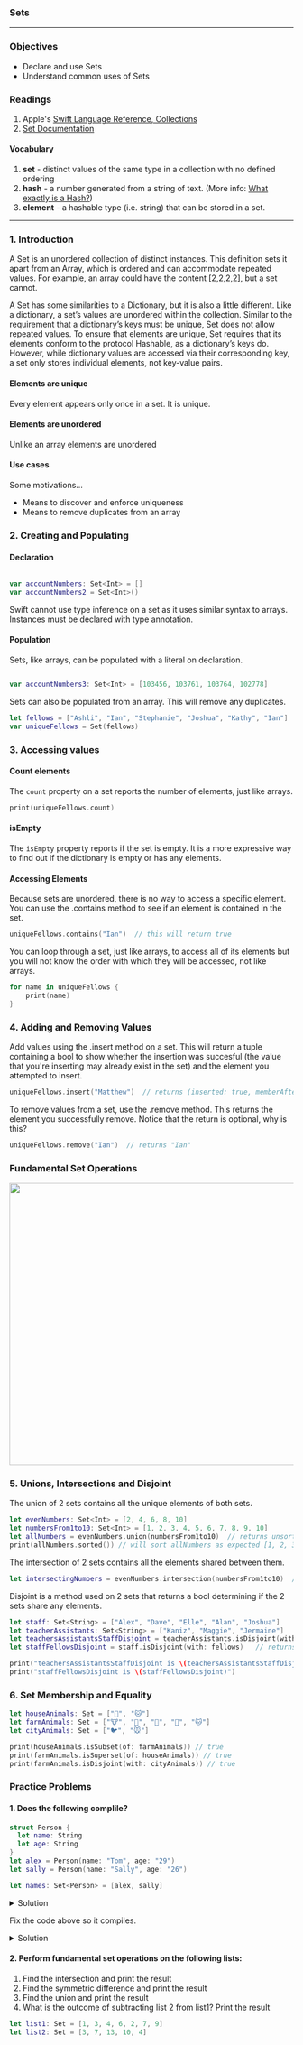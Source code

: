 ### Sets
---

### Objectives
* Declare and use Sets 
* Understand common uses of Sets

### Readings
1. Apple's [Swift Language Reference, Collections](https://developer.apple.com/library/ios/documentation/Swift/Conceptual/Swift_Programming_Language/CollectionTypes.html#//apple_ref/doc/uid/TP40014097-CH8-ID105)
1. [Set Documentation](https://developer.apple.com/documentation/swift/set)  

#### Vocabulary
1. **set** -  distinct values of the same type in a collection with no defined ordering  
1. **hash** - a number generated from a string of text. (More info: [What exactly is a Hash?](https://cs.stackexchange.com/questions/55471/what-exactly-and-precisely-is-hash/55472))
1. **element** - a hashable type (i.e. string) that can be stored in a set.

---

### 1. Introduction

A Set is an unordered collection of distinct instances. This definition sets it apart from an Array, which is ordered and can accommodate repeated values. For example, an array could have the content [2,2,2,2], but a set cannot.

A Set has some similarities to a Dictionary, but it is also a little different. Like a dictionary, a set’s values are unordered within the collection. Similar to the requirement that a dictionary’s keys must be unique, Set does not allow repeated values. To ensure that elements are unique, Set requires that its elements conform to the protocol Hashable, as a dictionary’s keys do. However, while dictionary values are accessed via their corresponding key, a set only stores individual elements, not key-value pairs.

#### Elements are unique

Every element appears only once in a set. It is unique.

#### Elements are unordered

Unlike an array elements are unordered

#### Use cases

Some motivations...

* Means to discover and enforce uniqueness
* Means to remove duplicates from an array

### 2. Creating and Populating

#### Declaration

```swift

var accountNumbers: Set<Int> = []
var accountNumbers2 = Set<Int>()

```

Swift cannot use type inference on a set as it uses similar syntax to arrays. Instances must be declared with type annotation. 


#### Population

Sets, like arrays, can be populated with a literal on declaration.

```swift

var accountNumbers3: Set<Int> = [103456, 103761, 103764, 102778]

```

Sets can also be populated from an array. This will remove any duplicates.

```swift
let fellows = ["Ashli", "Ian", "Stephanie", "Joshua", "Kathy", "Ian"]
var uniqueFellows = Set(fellows)
```

### 3. Accessing values

#### Count elements

The `count` property on a set reports the number of elements, just like arrays.

```swift
print(uniqueFellows.count)
```

#### isEmpty

The `isEmpty` property reports if the set is empty. It is a more expressive way to find out if the dictionary is empty or has any elements.

#### Accessing Elements

Because sets are unordered, there is no way to access a specific element. You can use the .contains method to see if an element is contained in the set.

```swift
uniqueFellows.contains("Ian")  // this will return true
```
You can loop through a set, just like arrays, to access all of its elements but you will not know the order with which they will be accessed, not like arrays. 

```swift
for name in uniqueFellows {
    print(name)
}
```

### 4. Adding and Removing Values

Add values using the .insert method on a set. This will return a tuple containing a bool to show whether the insertion was succesful (the value that you're inserting may already exist in the set) and the element you attempted to insert.

```swift
uniqueFellows.insert("Matthew")  // returns (inserted: true, memberAfterInsert: "Matthew")
```

To remove values from a set, use the .remove method. This returns the element you successfully remove. Notice that the return is optional, why is this?

```swift
uniqueFellows.remove("Ian")  // returns "Ian"
```

### Fundamental Set Operations 

<p align="center">
<img src="https://docs.swift.org/swift-book/_images/setVennDiagram_2x.png" width="700" height="500" />  
</p>

### 5. Unions, Intersections and Disjoint

The union of 2 sets contains all the unique elements of both sets. 

```swift
let evenNumbers: Set<Int> = [2, 4, 6, 8, 10]
let numbersFrom1to10: Set<Int> = [1, 2, 3, 4, 5, 6, 7, 8, 9, 10]
let allNumbers = evenNumbers.union(numbersFrom1to10)  // returns unsorted list
print(allNumbers.sorted()) // will sort allNumbers as expected [1, 2, 3, 4, 5, 6, 7, 8, 9, 10]
```

The intersection of 2 sets contains all the elements shared between them.

```swift
let intersectingNumbers = evenNumbers.intersection(numbersFrom1to10)  // returns unsorted list
```

Disjoint is a method used on 2 sets that returns a bool determining if the 2 sets share any elements. 

```swift
let staff: Set<String> = ["Alex", "Dave", "Elle", "Alan", "Joshua"]
let teacherAssistants: Set<String> = ["Kaniz", "Maggie", "Jermaine"]
let teachersAssistantsStaffDisjoint = teacherAssistants.isDisjoint(with: staff)   // returns true
let staffFellowsDisjoint = staff.isDisjoint(with: fellows)   // returns false

print("teachersAssistantsStaffDisjoint is \(teachersAssistantsStaffDisjoint)")
print("staffFellowsDisjoint is \(staffFellowsDisjoint)")
```

### 6. Set Membership and Equality

```swift 
let houseAnimals: Set = ["🐶", "🐱"]
let farmAnimals: Set = ["🐮", "🐔", "🐑", "🐶", "🐱"]
let cityAnimals: Set = ["🐦", "🐭"]

print(houseAnimals.isSubset(of: farmAnimals)) // true
print(farmAnimals.isSuperset(of: houseAnimals)) // true
print(farmAnimals.isDisjoint(with: cityAnimals)) // true
```

### Practice Problems 

#### 1. Does the following complile? 

```swift
struct Person {
  let name: String
  let age: String
}
let alex = Person(name: "Tom", age: "29")
let sally = Person(name: "Sally", age: "26")

let names: Set<Person> = [alex, sally]
```
<details> 
    <summary>Solution</summary> 
    
    No. The reason is that Person does not conform to the Hashable protocol. The elements in a Set needs to conform to Hashable in order to keep a Set's elements unique.
    
</details> 

Fix the code above so it compiles. 

<details> 
    <summary>Solution</summary> 
    
```swift 
struct Person: Hashable {
  let name: String
  let age: String
}
let alex = Person(name: "Tom", age: "29")
let sally = Person(name: "Sally", age: "26")
```
  
</details> 


#### 2. Perform fundamental set operations on the following lists:

1. Find the intersection and print the result 
2. Find the symmetric difference and print the result 
3. Find the union and print the result
4. What is the outcome of subtracting list 2 from list1? Print the result

```swift 
let list1: Set = [1, 3, 4, 6, 2, 7, 9]
let list2: Set = [3, 7, 13, 10, 4]
```
